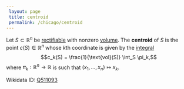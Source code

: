 ```yaml
---
 layout: page
 title: centroid
 permalink: /chicago/centroid
---
```

Let $S \subset\mathbb R^n$ be [rectifiable](https://mathgloss.github.io/MathGloss/chicago/rectifiable) with nonzero [volume](https://mathgloss.github.io/MathGloss/chicago/volume_of_a_rectifiable_set). The **centroid** of $S$ is the point $c(S) \in \mathbb R^n$ whose $k$th coordinate is given by the [integral](https://mathgloss.github.io/MathGloss/chicago/Riemann_integrable) $$c_k(S) = \frac{1}{\text{vol}(S)} \int_S \pi_k,$$ where $\pi_k:\mathbb R^n \to\mathbb R$ is such that $(x_1,\dots,x_n)\mapsto x_k$.

Wikidata ID: [Q511093](https://www.wikidata.org/wiki/Q511093)